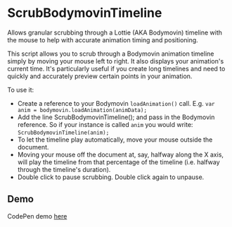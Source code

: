# ScrubBodymovinTimeline
Allows granular scrubbing through a Lottie (AKA Bodymovin) timeline with the mouse to help with accurate animation timing and positioning.

This script allows you to scrub through a Bodymovin animation timeline simply by moving your mouse left to right. 
It also displays your animation's current time. It's particularly useful if you create long timelines and need to quickly and accurately preview certain points in your animation.

To use it:

- Create a reference to your Bodymovin ```loadAnimation()``` call. E.g. ```var anim = bodymovin.loadAnimation(animData);```
- Add the line ScrubBodymovinTimeline(); and pass in the Bodymovin reference. So if your instance is called ```anim``` you would write:
 ```ScrubBodymovinTimeline(anim);```
- To let the timeline play automatically, move your mouse outside the document.
- Moving your mouse off the document at, say, halfway along the X axis, will play the timeline from that percentage of the timeline (i.e. halfway through the timeline's duration).
- Double click to pause scrubbing. Double click again to unpause.

## Demo
CodePen demo [here](http://codepen.io/chrisgannon/pen/23752505b7a740dbc06f88a76d7b263f)
